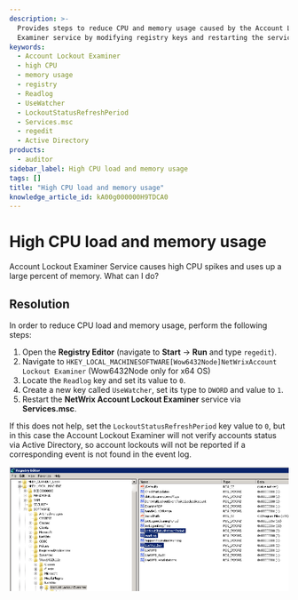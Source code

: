 ```yaml
---
description: >-
  Provides steps to reduce CPU and memory usage caused by the Account Lockout
  Examiner service by modifying registry keys and restarting the service.
keywords:
  - Account Lockout Examiner
  - high CPU
  - memory usage
  - registry
  - Readlog
  - UseWatcher
  - LockoutStatusRefreshPeriod
  - Services.msc
  - regedit
  - Active Directory
products:
  - auditor
sidebar_label: High CPU load and memory usage
tags: []
title: "High CPU load and memory usage"
knowledge_article_id: kA00g000000H9TDCA0
---
```


# High CPU load and memory usage

Account Lockout Examiner Service causes high CPU spikes and uses up a large percent of memory. What can I do?

## Resolution

In order to reduce CPU load and memory usage, perform the following steps:

1. Open the **Registry Editor** (navigate to **Start** → **Run** and type `regedit`).
2. Navigate to `HKEY_LOCAL_MACHINESOFTWARE[Wow6432Node]NetWrixAccount Lockout Examiner` (Wow6432Node only for x64 OS)
3. Locate the `Readlog` key and set its value to `0`.
4. Create a new key called `UseWatcher`, set its type to `DWORD` and value to `1`.
5. Restart the **NetWrix Account Lockout Examiner** service via **Services.msc**.

If this does not help, set the `LockoutStatusRefreshPeriod` key value to `0`, but in this case the Account Lockout Examiner will not verify accounts status via Active Directory, so account lockouts will not be reported if a corresponding event is not found in the event log.

![User-added image](images/ka04u000000HcN0_0EM700000004wxW.png)
